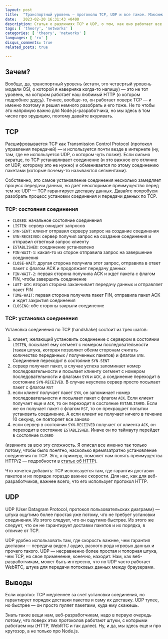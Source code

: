 ```yaml
---
layout: post
title:  "Транспортный уровень — протоколы TCP, UDP и все такое. Максимально просто (я старался)"
date:   2023-02-20 16:31:43 +0400
description: Статья о различиях TCP и UDP, о том, как оно работает все и о том, почему нам это нужно
tags: [ 'theory', 'networks' ]
categories: [ 'theory', 'networks' ]
languages: [ 'ru' ]
disqus_comments: true
related_posts: true

---
```


## Зачем?

Вообще, да, транспортный уровень (кстати, это четвертый уровень модели OSI, о которой я наверняка когда-то напишу) — это не тот уровень, на котором работает наш любимый HTTP (о котором подробнее [здесь](https://sptm.space/ru/2023/http-in-details/)). Точнее, вообще-то, он работает поверх TCP — и именно поэтому я решил немного разобрать и его тоже. Не то чтобы это напрямую важно для Node.js-разработчика, но мы здесь в том числе про эрудицию, поэтому давайте вкуривать.

## TCP

Расшифровывается TCP как Transmission Control Protocol (протокол управления передачей) — и используется почти везде в интернете (ну, там, где не используется UDP, о котором чуть позже). Если сильно вкратце, то TCP устанавливает соединение (и это важное его отличие от UDP, которому это не нужно) и обменивается по этому соединению пакетами (которые почему-то называются сегментами).

Собственно, это самое установление соединения несколько замедляет процесс передачи данных, но дает неоспоримое преимущество перед тем же UDP — TCP гарантирует доставку данных. Давайте попробуем разобрать процесс установки соединения и передачи данных по TCP.

### TCP: состояния соединения

- `CLOSED`: начальное состояние соединения
- `LISTEN`: сервер ожидает запросов
- `SYN-SENT`: клиент отправил серверу запрос на создание соединения
- `SYN-RECEIVED`: сервер получил запрос на создание соединения и отправил ответный запрос клиенту
- `ESTABLISHED`: соединение установлено
- `FIN-WAIT-1`: какая-то из сторон отправила запрос на завершение соединения
- `CLOSE-WAIT`: другая сторона получила этот запрос, отправила в ответ пакет с флагом ACK и продолжает передачу данных
- `FIN-WAIT-2`: первая сторона получила ACK и ждет пакета с флагом FIN, чтобы завершить соединение
- `LAST-ACK`: вторая сторона заканчивает передачу данных и отправляет пакет FIN
- `TIME-WAIT`: первая сторона получила пакет FIN, отправила пакет ACK и ждет закрытия соединения
- `CLOSING`: обе стороны закрыли соединение

### TCP: установка соединения

Установка соединения по TCP (handshake) состоит из трех шагов:

1. клиент, желающий установить соединение с сервером в состоянии `LISTEN`, посылает ему сегмент с номером последовательности (такая штука, которая позволяет обеим сторонам считать количество переданных / полученных пакетов) и флагом `SYN`. Соединение переходит в состояние `SYN-SENT`
2. сервер получает пакет, в случае успеха запоминает номер последовательности и посылает клиенту сегмент с номером последовательности и флагами `SYN` и `ACK`, а соединение переходит в состояние `SYN-RECEIVED`. В случае неуспеха сервер просто посылает пакет с флагом `RST`
3. если клиент получает пакет `SYN`, он запоминает номер последовательности и посылает пакет с флагом `ACK`. Если клиент получает еще и `ACK`, то он переходит в состояние `ESTABLISHED`. Если же он получает пакет с флагом `RST`, то он прекращает попытки установить соединение. А если клиент не получает ничего в течение 10 секунд, он повторяет все заново
4. если сервер в состоянии `SYN-RECEIVED` получает от клиента `ACK`, он переходит в состояние `ESTABLISHED`. Иначе он по таймауту перейдет в состояние `CLOSED`

(извините за всю эту сложность. Я описал все именно так только потому, чтобы было понятно, насколько времязатратно установление соединения по TCP. Это, к примеру, поможет нам понять преимущества HTTP/2 — подробности в [статье об HTTP](https://sptm.space/ru/2023/http-in-details/)).

Что хочется добавить: TCP используется там, где гарантия доставки пакетов и их порядок гораздо важнее скорости. Для нас, как для веб-разработчиков, важнее всего, что его использует протокол HTTP.

## UDP

UDP (User Datagram Protocol, протокол пользовательских диаграмм) — штука ощутимо более простая уже потому, что не требует установки соединения. Из этого следует, что он ощутимо быстрее. Из этого же следует, что он не гарантирует доставки пакетов и их порядка, в отличие от TCP.

UDP удобно использовать там, где скорость важнее, чем гарантия доставки — передача видео / аудио, разного рода игровых данных и прочего такого. UDP — несравненно более простая и топорная штука, чем TCP, но свое применение, конечно, находит. Нам, как веб-разработчикам, может быть интересно, что по UDP часто работает WebRTC, штука для передачи потоковых данных между браузерами.

## Выводы

Если коротко: TCP медленнее за счет установки соединения, но гарантирует порядок доставки пакетов и саму их доставку. UDP тупее, но быстрее — он просто пуляет пакетами, куда ему скажешь.

Знать такие вещи нам, веб-разработчикам, надо в первую очередь потому, что поверх этих протоколов работают штуки, с которыми работаем мы (HTTP, WebRTC и так далее). Ну, и да, мы здесь еще и про кругозор, а не только про Node.js.
